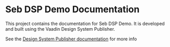 # Seb DSP Demo Documentation

This project contains the documentation for Seb DSP Demo. It is developed and built using the Vaadin Design System Publisher.

See the [Design System Publisher documentation](https://vaadin.com/docs/latest/tools/dspublisher/overview) for more info
